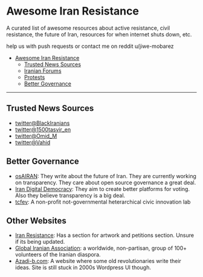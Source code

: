 # Awesome Iran Resistance

A curated list of awesome resources about active resistance, civil resistance, the future of Iran, resources for when internet shuts down, etc.

help us with push requests or contact me on reddit u/jiwe-mobarez

- [Awesome Iran Resistance](#awesome-iran-resistance)
    - [Trusted News Sources](#trusted-news-sources)
    - [Iranian Forums](#iranian-forums)
    - [Protests](#protests)
    - [Better Governance](#better-governance)

----

## Trusted News Sources

* [twitter@BlackIranians](https://twitter.com/BlackIranians)
* [twitter@1500tasvir_en](https://twitter.com/1500tasvir_en)
* [twitter@Omid_M](https://twitter.com/Omid_M)
* [twitter@Vahid](https://twitter.com/Vahid)

<!-- ## Protests
### Staying Safe in Protests
## Future of Iran ## Iranian Forums -->

## Better Governance

* [osAIRAN](https://github.com/osAIran): They write about the future of Iran. They are currently working on transparency. They care about open source governance a great deal.
* [Iran Digital Democracy](https://github.com/irandigitaldemocracy): They aim to create better platforms for voting. Also they believe transparency is a big deal.
* [tcfev](https://github.com/tcfev): A non-profit not-governmental heterarchical civic innovation lab
<!--
## Democracy Advocates

## Political Parties-->

## Other Websites
* [Iran Resistance](https://iranresistance.com/): Has a section for artwork and petitions section. Unsure if its being updated.
* [Global Iranian Association](https://www.globaliranianassociation.com/): a worldwide, non-partisan, group of 100+ volunteers of the Iranian diaspora.
* [Azadi-b.com](https://www.azadi-b.com/): A website where some old revolutionaries write their ideas. Site is still stuck in 2000s Wordpress UI though.
